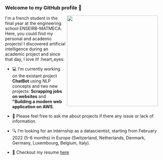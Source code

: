 ### Welcome to my GitHub profile 👋
<img align="right" width="300" height="300" src="https://user-images.githubusercontent.com/56866008/133479879-77c611ef-bb46-450c-afa6-c07fab814869.gif">
I'm a french student in the final year at the engineering school ENSEIRB-MATMECA. Here, you could find my personal and academic projects! I discovered artificial intelligence during an academic project and since that day, I love it! :heart_eyes: 

- :computer: I’m currently working on the existant project **ChatBot** using NLP concepts and two new projects: **Scrapping jobs on websites** and **"Building a modern web application on AWS**.

- 💬 Please feel free to ask me about projects if there any issue or lack of information.

- :mag: I’m looking for an internship as a datascientist, starting from February 2022 (5-6 months) in Europe (Switzerland, Netherlands, Denmark, Germany, Luxembourg, Belgium, Italy).

- 📝 Checkout my resume [here](https://github.com/lbrejon/lbrejon/files/7231624/Resume_BREJON_Louis.pdf)

<!--
**lbrejon/lbrejon** is a ✨ _special_ ✨ repository because its `README.md` (this file) appears on your GitHub profile.

Here are some ideas to get you started:

- 🔭 I’m currently working on ...
- 🌱 I’m currently learning ...
- 👯 I’m looking to collaborate on ...
- 🤔 I’m looking for help with ...
- 💬 Ask me about ...
- 📫 How to reach me: ...
- 😄 Pronouns: ...
- ⚡ Fun fact: ...


- 📫 How to reach me: https://www.linkedin.com/in/louisbrejon/
- louis.brejon.ia@gmail.com

-->
